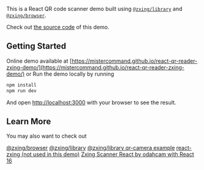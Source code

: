 This is a React QR code scanner demo built using [`@zxing/library`](https://www.npmjs.com/package/@zxing/library) and [`@zxing/browser`](https://www.npmjs.com/package/@zxing/browser).

Check out [the source code](https://github.com/MisterCommand/react-qr-reader-zxing-demo/blob/main/app/page.tsx) of this demo.

## Getting Started

Online demo available at [https://mistercommand.github.io/react-qr-reader-zxing-demo/](https://mistercommand.github.io/react-qr-reader-zxing-demo/)
or
Run the demo locally by running

```bash
npm install
npm run dev
```

And open [http://localhost:3000](http://localhost:3000) with your browser to see the result.

## Learn More

You may also want to check out

[@zxing/browser](https://www.npmjs.com/package/@zxing/browser)
[@zxing/library](https://www.npmjs.com/package/@zxing/library)
[@zxing/library qr-camera example](https://zxing-js.github.io/library/examples/qr-camera/)
[react-zxing (not used in this demo)](https://www.npmjs.com/package/react-zxing)
[Zxing Scanner React by odahcam with React 16](https://stackblitz.com/edit/zxing-scanner-react?file=Hello.js)

